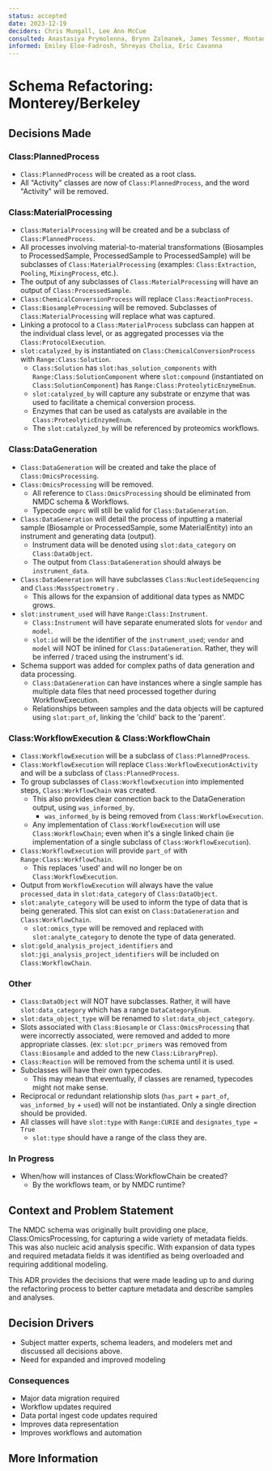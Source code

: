 ```yaml
---
status: accepted 
date: 2023-12-19
deciders: Chris Mungall, Lee Ann McCue
consulted: Anastasiya Prymolenna, Brynn Zalmanek, James Tessmer, Montana Smith, Sam Purvine, Yuri Corilo, Mark Miller, Michael Thorton, Alicia Clum  
informed: Emiley Eloe-Fadrosh, Shreyas Cholia, Eric Cavanna 
---
```

# Schema Refactoring: Monterey/Berkeley

## Decisions Made

### Class:PlannedProcess
* `Class:PlannedProcess` will be created as a root class.
* All "Activity" classes are now of `Class:PlannedProcess`, and the word "Activity" will be removed.

### Class:MaterialProcessing
* `Class:MaterialProcessing` will be created and be a subclass of `Class:PlannedProcess`.
* All processes involving material-to-material transformations (Biosamples to ProcessedSample, ProcessedSample to ProcessedSample) will be subclasses of `Class:MaterialProcessing` (examples: `Class:Extraction`, `Pooling`, `MixingProcess`, etc.). 
* The output of any subclasses of `Class:MaterialProcessing` will have an output of `Class:ProcessedSample`.
* `Class:ChemicalConversionProcess` will replace `Class:ReactionProcess`.
* `Class:BiosampleProcessing` will be removed. Subclasses of `Class:MaterialProcessing` will replace what was captured. 
* Linking a protocol to a `Class:MaterialProcess` subclass can happen at the individual class level, or as aggregated processes via the `Class:ProtocolExecution`.
* `slot:catalyzed_by` is instantiated on `Class:ChemicalConversionProcess` with `Range:Class:Solution`.
  * `Class:Solution` has `slot:has_solution_components` with `Range:Class:SolutionComponent` where `slot:compound` (instantiated on `Class:SolutionComponent`) has `Range:Class:ProteolyticEnzymeEnum`.
  * `slot:catalyzed_by` will capture any substrate or enzyme that was used to facilitate a chemical conversion process. 
  * Enzymes that can be used as catalysts are available in the `Class:ProteolyticEnzymeEnum`.
  * The `slot:catalyzed_by` will be referenced by proteomics workflows.

### Class:DataGeneration
* `Class:DataGeneration` will be created and take the place of `Class:OmicsProcessing`.
* `Class:OmicsProcessing` will be removed.
  * All reference to `Class:OmicsProcessing` should be eliminated from NMDC schema & Workflows.
  * Typecode `omprc` will still be valid for `Class:DataGeneration`.
* `Class:DataGeneration` will detail the process of inputting a material sample (Biosample or ProcessedSample, some MaterialEntity) into an instrument and generating data (output).
  * Instrument data will be denoted using `slot:data_category` on `Class:DataObject`.
  * The output from `Class:DataGeneration` should always be `instrument_data`.
* `Class:DataGeneration` will have subclasses `Class:NucleotideSequencing` and `Class:MassSpectrometry` .
  * This allows for the expansion of additional data types as NMDC grows.
* `slot:instrument_used` will have `Range:Class:Instrument`.
  * `Class:Instrument` will have separate enumerated slots for `vendor` and `model`.
  * `slot:id` will be the identifier of the `instrument_used`; `vendor` and `model` will NOT be inlined for `Class:DataGeneration`. Rather, they will be inferred / traced using the instrument's id.
* Schema support was added for complex paths of data generation and data processing.
  * `Class:DataGeneration` can have instances where a single sample has multiple data files that need processed together during WorkflowExecution.  
  * Relationships between samples and the data objects will be captured using `slot:part_of`, linking the 'child' back to the 'parent'.

### Class:WorkflowExecution & Class:WorkflowChain
* `Class:WorkflowExecution` will be a subclass of `Class:PlannedProcess`.
* `Class:WorkflowExecution` will replace `Class:WorkflowExecutionActivity` and will be a subclass of `Class:PlannedProcess`.
* To group subclasses of `Class:WorkflowExecution` into implemented steps, `Class:WorkflowChain` was created.
  * This also provides clear connection back to the DataGeneration output, using `was_informed_by`.
    * `was_informed_by` is being removed from `Class:WorkflowExecution`.
  * Any implementation of `Class:WorkflowExecution` will use `Class:WorkflowChain`; even when it's a single linked chain (ie implementation of a single subclass of `Class:WorkflowExecution`).
* `Class:WorkflowExecution` will provide `part_of` with `Range:Class:WorkflowChain`.
  * This replaces 'used' and will no longer be on `Class:WorkflowExecution`.
* Output from `WorkflowExecution` will always have the value `processed_data` in `slot:data_category` of `Class:DataObject`.
* `slot:analyte_category` will be used to inform the type of data that is being generated. This slot can exist on `Class:DataGeneration` and `Class:WorkflowChain`.
  * `slot:omics_type` will be removed and replaced with `slot:analyte_category` to denote the type of data generated.
* `slot:gold_analysis_project_identifiers` and `slot:jgi_analysis_project_identifiers` will be included on `Class:WorkflowChain`.

### Other
* `Class:DataObject` will NOT have subclasses. Rather, it will have `slot:data_category` which has a range `DataCategoryEnum`.
* `slot:data_object_type` will be renamed to `slot:data_object_category`. 
* Slots associated with `Class:Biosample` or `Class:OmicsProcessing` that were incorrectly associated, were removed and added to more appropriate classes. (ex: `slot:pcr_primers` was removed from `Class:Biosample` and added to the new `Class:LibraryPrep`).
* `Class:Reaction` will be removed from the schema until it is used.
* Subclasses will have their own typecodes.
  * This may mean that eventually, if classes are renamed, typecodes might not make sense.
* Reciprocal or redundant relationship slots (`has_part` + `part_of`, `was_informed_by` + `used`) will not be instantiated. Only a single direction should be provided.
* All classes will have `slot:type` with `Range:CURIE` and `designates_type = True`
  * `slot:type` should have a range of the class they are.

### In Progress
* When/how will instances of Class:WorkflowChain be created?
  * By the workflows team, or by NMDC runtime?

## Context and Problem Statement

The NMDC schema was originally built providing one place, Class:OmicsProcessing, for capturing a wide variety of metadata fields. This was also nucleic acid analysis specific. With expansion of data types and required metadata fields it was identified as being overloaded and requiring additional modeling.

This ADR provides the decisions that were made leading up to and during the refactoring process to better capture metadata and describe samples and analyses.

## Decision Drivers

* Subject matter experts, schema leaders, and modelers met and discussed all decisions above. 
* Need for expanded and improved modeling

### Consequences

* Major data migration required
* Workflow updates required
* Data portal ingest code updates required
* Improves data representation
* Improves workflows and automation

## More Information

